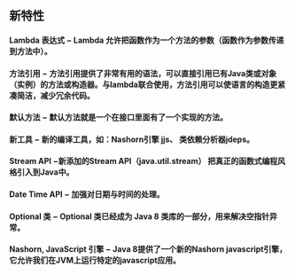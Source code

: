 ##  新特性
####  Lambda 表达式 − Lambda 允许把函数作为一个方法的参数（函数作为参数传递到方法中）。

#### 方法引用 − 方法引用提供了非常有用的语法，可以直接引用已有Java类或对象（实例）的方法或构造器。与lambda联合使用，方法引用可以使语言的构造更紧凑简洁，减少冗余代码。

#### 默认方法 − 默认方法就是一个在接口里面有了一个实现的方法。

#### 新工具 − 新的编译工具，如：Nashorn引擎 jjs、 类依赖分析器jdeps。

#### Stream API −新添加的Stream API（java.util.stream） 把真正的函数式编程风格引入到Java中。

#### Date Time API − 加强对日期与时间的处理。

#### Optional 类 − Optional 类已经成为 Java 8 类库的一部分，用来解决空指针异常。

#### Nashorn, JavaScript 引擎 − Java 8提供了一个新的Nashorn javascript引擎，它允许我们在JVM上运行特定的javascript应用。